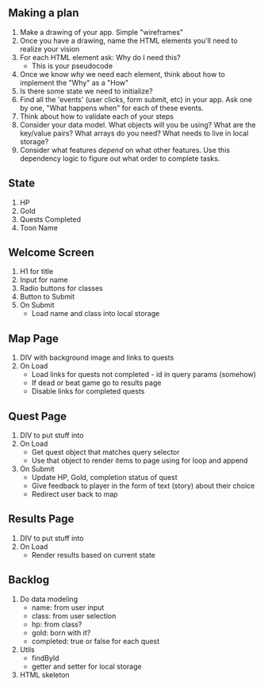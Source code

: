 ## Making a plan
1) Make a drawing of your app. Simple "wireframes"
2) Once you have a drawing, name the HTML elements you'll need to realize your vision
3) For each HTML element ask: Why do I need this?
    - This is your pseudocode
4) Once we know _why_ we need each element, think about how to implement the "Why" as a "How"
5) Is there some state we need to initialize?
6) Find all the 'events' (user clicks, form submit, etc) in your app. Ask one by one, "What happens when" for each of these events.
7) Think about how to validate each of your steps
8) Consider your data model. What objects will you be using? What are the key/value pairs? What arrays do you need? What needs to live in local storage?
9) Consider what features _depend_ on what other features. Use this dependency logic to figure out what order to complete tasks.

## State
1) HP
2) Gold
3) Quests Completed
4) Toon Name

## Welcome Screen
1) H1 for title
2) Input for name
3) Radio buttons for classes
4) Button to Submit
5) On Submit
    * Load name and class into local storage

## Map Page
1) DIV with background image and links to quests
2) On Load
    * Load links for quests not completed - id in query params (somehow)
    * If dead or beat game go to results page
    * Disable links for completed quests

## Quest Page
1) DIV to put stuff into
2) On Load
    * Get quest object that matches query selector
    * Use that object to render items to page using for loop and append
3) On Submit
    * Update HP, Gold, completion status of quest
    * Give feedback to player in the form of text (story) about their choice
    * Redirect user back to map

## Results Page
1) DIV to put stuff into
2) On Load
    * Render results based on current state

## Backlog
1) Do data modeling
    * name: from user input
    * class: from user selection
    * hp: from class?
    * gold: born with it?
    * completed: true or false for each quest
2) Utils
    * findById
    * getter and setter for local storage
3) HTML skeleton

